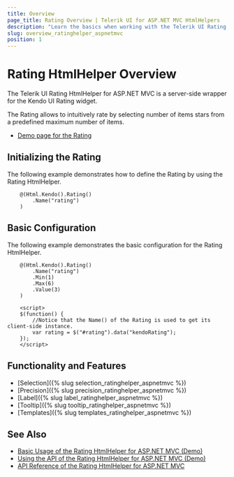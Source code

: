 ```yaml
---
title: Overview
page_title: Rating Overview | Telerik UI for ASP.NET MVC HtmlHelpers
description: "Learn the basics when working with the Telerik UI Rating HtmlHelper for ASP.NET MVC."
slug: overview_ratinghelper_aspnetmvc
position: 1
---
```


# Rating HtmlHelper Overview

The Telerik UI Rating HtmlHelper for ASP.NET MVC is a server-side wrapper for the Kendo UI Rating widget.

The Rating allows to intuitively rate by selecting number of items stars from a predefined maximum number of items.

* [Demo page for the Rating](https://demos.telerik.com/aspnet-mvc/rating/index)

## Initializing the Rating

The following example demonstrates how to define the Rating by using the Rating HtmlHelper.

```Razor
    @(Html.Kendo().Rating()
        .Name("rating")
    )
```

## Basic Configuration

The following example demonstrates the basic configuration for the Rating HtmlHelper.

```Razor
    @(Html.Kendo().Rating()
        .Name("rating")
        .Min(1)
        .Max(6)
        .Value(3)
    )

    <script>
    $(function() {
        //Notice that the Name() of the Rating is used to get its client-side instance.
        var rating = $("#rating").data("kendoRating");
    });
    </script>
```

## Functionality and Features

* [Selection]({% slug selection_ratinghelper_aspnetmvc %})
* [Precision]({% slug precision_ratinghelper_aspnetmvc %})
* [Label]({% slug label_ratinghelper_aspnetmvc %})
* [Tooltip]({% slug tooltip_ratinghelper_aspnetmvc %})
* [Templates]({% slug templates_ratinghelper_aspnetmvc %})

## See Also

* [Basic Usage of the Rating HtmlHelper for ASP.NET MVC (Demo)](https://demos.telerik.com/aspnet-mvc/rating/index)
* [Using the API of the Rating HtmlHelper for ASP.NET MVC (Demo)](https://demos.telerik.com/aspnet-mvc/rating/api)
* [API Reference of the Rating HtmlHelper for ASP.NET MVC](http://docs.telerik.com/aspnet-mvc/api/Kendo.Mvc/Rating)
